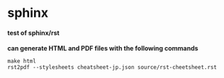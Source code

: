 # sphinx

#### test of sphinx/rst

__can generate HTML and PDF files with the following commands__

```shell
make html
rst2pdf --stylesheets cheatsheet-jp.json source/rst-cheetsheet.rst
```
